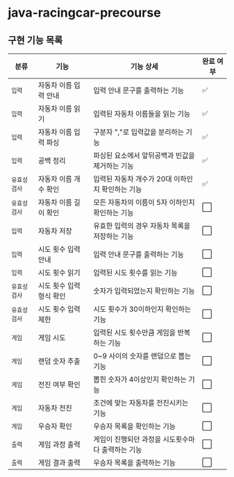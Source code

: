 # java-racingcar-precourse

## 구현 기능 목록
| 분류      | 기능            | 기능 상세                        | 완료 여부               |
|---------|---------------|------------------------------|---------------------|
| `입력`    | 자동차 이름 입력 안내  | 입력 안내 문구를 출력하는 기능            | :white_check_mark:                    |
| `입력`    | 자동차 이름 읽기     | 입력된 자동차 이름들을 읽는 기능           | :white_check_mark: |
| `입력`    | 자동차 이름 입력 파싱  | 구분자 ","로 입력값을 분리하는 기능        | :white_check_mark: |
| `입력`    | 공백 정리         | 파싱된 요소에서 앞뒤공백과 빈값을 제거하는 기능   | :white_check_mark: |
| `유효성검사` | 자동차 이름 개수 확인  | 입력된 자동차 개수가 20대 이하인지 확인하는 기능 | :white_check_mark: |
| `유효성검사` | 자동차 이름 길이 확인  | 모든 자동차의 이름이 5자 이하인지 확인하는 기능  | :white_large_square: |
| `입력`    | 자동차 저장        | 유효한 입력의 경우 자동차 목록을 저장하는 기능   | :white_large_square: |
| `입력`    | 시도 횟수 입력 안내   | 입력 안내 문구를 출력하는 기능            | :white_large_square: |
| `입력`    | 시도 횟수 읽기      | 입력된 시도 횟수를 읽는 기능             | :white_large_square: |
| `유효성검사` | 시도 횟수 입력 형식 확인 | 숫자가 입력되었는지 확인하는 기능           | :white_large_square: |
| `유효성검사` | 시도 횟수 입력 제한   | 시도 횟수가 30이하인지 확인하는 기능        | :white_large_square: |
| `게임`    | 게임 시도         | 입력된 시도 횟수만큼 게임을 반복하는 기능      | :white_large_square: |
| `게임`    | 랜덤 숫자 추출      | 0~9 사이의 숫자를 랜덤으로 뽑는 기능       | :white_large_square: |
| `게임`    | 전진 여부 확인      | 뽑힌 숫자가 4이상인지 확인하는 기능         | :white_large_square: |
| `게임`    | 자동차 전진        | 조건에 맞는 자동차를 전진시키는 기능         | :white_large_square: |
| `게임`    | 우승자 확인        | 우승자 목록을 확인하는 기능              | :white_large_square: |
| `출력`    | 게임 과정 출력      | 게임이 진행되던 과정을 시도횟수마다 출력하는 기능  | :white_large_square: |
| `출력`    | 게임 결과 출력      | 우승자 목록을 출력하는 기능              | :white_large_square: |
